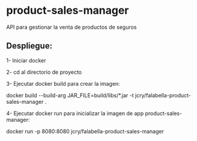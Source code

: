 # product-sales-manager
API para gestionar la venta de productos de seguros

## Despliegue:
  1- Iniciar docker

  2- cd al directorio de proyecto

  3- Ejecutar docker build para crear la imagen:
  
  docker build --build-arg JAR_FILE=build/libs/\*.jar -t jcry/falabella-product-sales-manager .

  4- Ejecutar docker run para inicializar la imagen de app product-sales-manager:
  
  docker run -p 8080:8080 jcry/falabella-product-sales-manager
